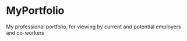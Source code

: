# MyPortfolio
My professional portfolio, for viewing by current and potential employers and co-workers
